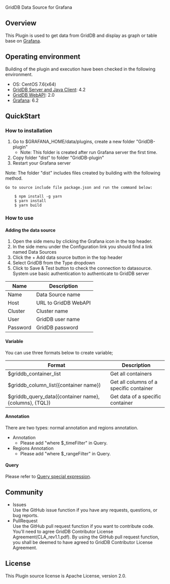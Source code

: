 GridDB Data Source for Grafana

## Overview

This Plugin is used to get data from GridDB and display as graph or table base on [Grafana](https://github.com/grafana/grafana).

## Operating environment

Building of the plugin and execution have been checked in the following environment.
- OS: CentOS 7.6(x64)
- [GridDB Server and Java Client](https://github.com/griddb/griddb_nosql): 4.2
- [GridDB WebAPI](https://github.com/griddb/webapi): 2.0
- [Grafana](https://github.com/grafana/grafana): 6.2

## QuickStart

### How to installation

1. Go to $GRAFANA_HOME/data/plugins, create a new folder "GridDB-plugin"
    + Note: This folder is created after run Grafana server the first time.
2. Copy folder "dist" to folder "GridDB-plugin"
3. Restart your Grafana server 

Note: The folder "dist" includes files created by building with the following method.

    Go to source include file package.json and run the command below:

        $ npm install -g yarn
        $ yarn install
        $ yarn build

### How to use

#### Adding the data source

1. Open the side menu by clicking the Grafana icon in the top header.
2. In the side menu under the Configuration link you should find a link named Data Sources
3. Click the + Add data source button in the top header
4. Select GridDB from the Type dropdown
5. Click to Save & Test button to check the connection to datasource. System use basic authentication to authenticate to GridDB server

|Name|Description|
|---|---|
|Name|Data Source name|
|Host|URL to GridDB WebAPI|
|Cluster|Cluster name|
|User|GridDB user name|
|Password|GridDB password|

#### Variable

You can use three formats below to create variable;

|Format|Description|
|---|---|
|$griddb_container_list| Get all containers|
|$griddb_column_list({container name})|Get all columns of a specific container|
|$griddb_query_data({container name}, {columns}, {TQL})|Get data of a specific container|

#### Annotation

There are two types: normal annotation and regions annotation.

- Annotation
    + Please add "where $_timeFilter" in Query.
- Regions Annotation
    + Please add "where $_rangeFilter" in Query.

#### Query

Please refer to [Query special expression](QuerySpecialExpression.md).

## Community

  * Issues  
    Use the GitHub issue function if you have any requests, questions, or bug reports. 
  * PullRequest  
    Use the GitHub pull request function if you want to contribute code.
    You'll need to agree GridDB Contributor License Agreement(CLA_rev1.1.pdf).
    By using the GitHub pull request function, you shall be deemed to have agreed to GridDB Contributor License Agreement.

## License
  
  This Plugin source license is Apache License, version 2.0.
